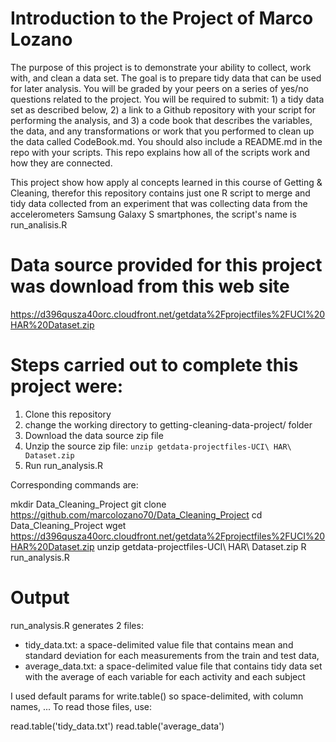 # Introduction to the Project of Marco Lozano

The purpose of this project is to demonstrate your ability to collect, work with, and clean a data set. 
The goal is to prepare tidy data that can be used for later analysis. You will be graded by your peers 
on a series of yes/no questions related to the project. You will be required to submit: 1) a tidy data 
set as described below, 2) a link to a Github repository with your script for performing the analysis, 
and 3) a code book that describes the variables, the data, and any transformations or work that you 
performed to clean up the data called CodeBook.md. You should also include a README.md in the repo 
with your scripts. This repo explains how all of the scripts work and how they are connected.

This project show how apply al concepts learned in this course of Getting & Cleaning, therefor this repository contains just one R script to merge and tidy data collected from an experiment 
that was collecting data from the accelerometers Samsung Galaxy S smartphones, the script's name is run_analisis.R

# Data source provided for this project was download from this web site

https://d396qusza40orc.cloudfront.net/getdata%2Fprojectfiles%2FUCI%20HAR%20Dataset.zip

# Steps carried out to complete this project were:

1. Clone this repository
2. change the working directory to getting-cleaning-data-project/ folder
3. Download the data source zip file
4. Unzip the source zip file: `unzip getdata-projectfiles-UCI\ HAR\ Dataset.zip`
5. Run run_analysis.R

Corresponding commands are:

mkdir Data_Cleaning_Project
git clone https://github.com/marcolozano70/Data_Cleaning_Project
cd Data_Cleaning_Project
wget https://d396qusza40orc.cloudfront.net/getdata%2Fprojectfiles%2FUCI%20HAR%20Dataset.zip
unzip getdata-projectfiles-UCI\ HAR\ Dataset.zip
R run_analysis.R


# Output

run_analysis.R generates 2 files:
* tidy_data.txt: a space-delimited value file that contains mean and standard deviation for each measurements from the train and test data,
* average_data.txt: a space-delimited value file that contains tidy data set with the average of each variable for each activity and each subject

I used default params for write.table() so space-delimited, with column names, ... To read those files, use:


read.table('tidy_data.txt')
read.table('average_data')
